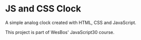 # JS and CSS Clock

A simple analog clock created with HTML, CSS and JavaScript.

This project is part of WesBos' JavaScript30 course.
